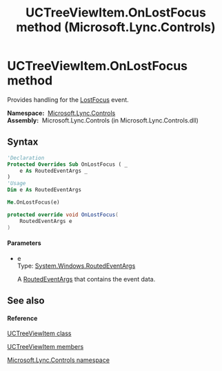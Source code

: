 ﻿---
title: UCTreeViewItem.OnLostFocus method  (Microsoft.Lync.Controls)
TOCTitle: 'OnLostFocus method '
ms:assetid: M:Microsoft.Lync.Controls.UCTreeViewItem.OnLostFocus(System.Windows.RoutedEventArgs)_DI_3_UC_OCS14MrefLyncWPF
ms:mtpsurl: https://msdn.microsoft.com/en-us/library/microsoft.lync.controls.uctreeviewitem.onlostfocus(v=office.15)
ms:contentKeyID: 48590623
ms.date: 07/28/2014
mtps_version: v=office.15
f1_keywords:
- Microsoft.Lync.Controls.UCTreeViewItem.OnLostFocus
dev_langs:
- CSharp
- JScript
- VB
- other
---

# UCTreeViewItem.OnLostFocus method

Provides handling for the [LostFocus](http://msdn2.microsoft.com/en-us/library/ms596673) event.

**Namespace:**  [Microsoft.Lync.Controls](microsoft-lync-controls-namespace_1.md)  
**Assembly:**  Microsoft.Lync.Controls (in Microsoft.Lync.Controls.dll)

## Syntax

``` vb
'Declaration
Protected Overrides Sub OnLostFocus ( _
    e As RoutedEventArgs _
)
'Usage
Dim e As RoutedEventArgs

Me.OnLostFocus(e)
```

``` csharp
protected override void OnLostFocus(
    RoutedEventArgs e
)
```

#### Parameters

  - e  
    Type: [System.Windows.RoutedEventArgs](http://msdn2.microsoft.com/en-us/library/ms589740)  
    
    A [RoutedEventArgs](http://msdn2.microsoft.com/en-us/library/ms589740) that contains the event data.

## See also

#### Reference

[UCTreeViewItem class](uctreeviewitem-class-microsoft-lync-controls_1.md)

[UCTreeViewItem members](uctreeviewitem-members-microsoft-lync-controls_1.md)

[Microsoft.Lync.Controls namespace](microsoft-lync-controls-namespace_1.md)

